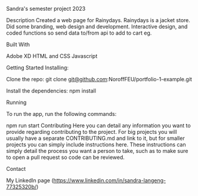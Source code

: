 Sandra's semester project 2023

Description 
Created a web page for Rainydays. Rainydays is a jacket store. 
Did some branding, web design and development. Interactive design, and
coded functions so send data to/from api to add to cart eg.

Built With

Adobe XD 
HTML and CSS
Javascript

Getting Started Installing:

Clone the repo: git clone git@github.com:NoroffFEU/portfolio-1-example.git

Install the dependencies: npm install

Running

To run the app, run the following commands:

npm run start 
Contributing 
Here you can detail any information you want to provide regarding contributing to the project. 
For big projects you will usually have a separate CONTRIBUTING.md and link to it, but for smaller projects you can simply include instructions here. 
These instructions can simply detail the process you want a person to take, such as to make sure to open a pull request so code can be reviewed.

Contact

My LinkedIn page (https://www.linkedin.com/in/sandra-langeng-77325320b/)
